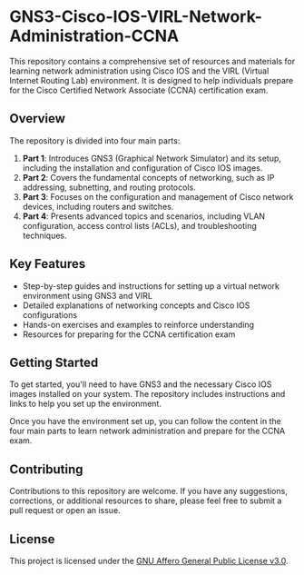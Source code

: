 # GNS3-Cisco-IOS-VIRL-Network-Administration-CCNA

This repository contains a comprehensive set of resources and materials for learning network administration using Cisco IOS and the VIRL (Virtual Internet Routing Lab) environment. It is designed to help individuals prepare for the Cisco Certified Network Associate (CCNA) certification exam.

## Overview

The repository is divided into four main parts:

1. **Part 1**: Introduces GNS3 (Graphical Network Simulator) and its setup, including the installation and configuration of Cisco IOS images.
2. **Part 2**: Covers the fundamental concepts of networking, such as IP addressing, subnetting, and routing protocols.
3. **Part 3**: Focuses on the configuration and management of Cisco network devices, including routers and switches.
4. **Part 4**: Presents advanced topics and scenarios, including VLAN configuration, access control lists (ACLs), and troubleshooting techniques.

## Key Features

- Step-by-step guides and instructions for setting up a virtual network environment using GNS3 and VIRL
- Detailed explanations of networking concepts and Cisco IOS configurations
- Hands-on exercises and examples to reinforce understanding
- Resources for preparing for the CCNA certification exam

## Getting Started

To get started, you'll need to have GNS3 and the necessary Cisco IOS images installed on your system. The repository includes instructions and links to help you set up the environment.

Once you have the environment set up, you can follow the content in the four main parts to learn network administration and prepare for the CCNA exam.

## Contributing

Contributions to this repository are welcome. If you have any suggestions, corrections, or additional resources to share, please feel free to submit a pull request or open an issue.

## License

This project is licensed under the [GNU Affero General Public License v3.0](LICENSE).
